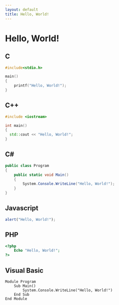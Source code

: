 ```yaml
---
layout: default
title: Hello, World!
---
```

# Hello, World! #

## C ##

```c
#include<stdio.h>

main()
{
    printf("Hello, World!");
}
```


## C++ ##

```c++
#include <iostream>

int main()
{
  std::cout << "Hello, World!";
}
```


## C# ##

```csharp
public class Program
{
	public static void Main()
	{
		System.Console.WriteLine("Hello, World!");
	}
}
```

## Javascript ##

```javascript
alert("Hello, World!");
```

## PHP ##

```php
<?php
	Echo "Hello, World!";
?>
```

## Visual Basic ##

```vbnet
Module Program
	Sub Main()
		System.Console.WriteLine("Hello, World!")
	End Sub 
End Module
```
